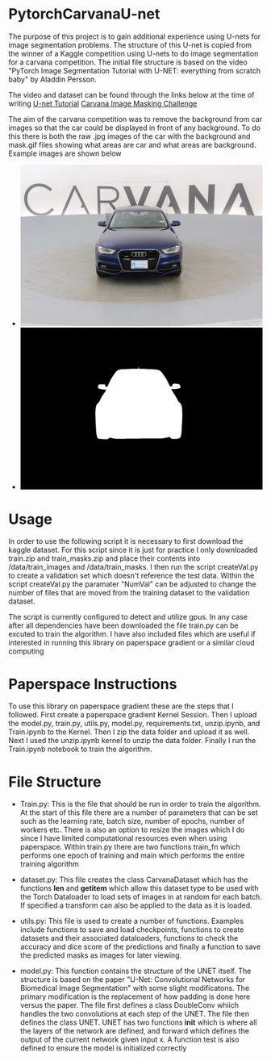 # PytorchCarvanaU-net
The purpose of this project is to gain additional experience using U-nets for image segmentation problems. The structure of this U-net is copied from the winner of a Kaggle competition using U-nets to do image segmentation for a carvana competition. The initial file structure is based on the video "PyTorch Image Segmentation Tutorial with U-NET: everything from scratch baby" by Aladdin Persson. 

The video and dataset can be found through the links below at the time of writing
[U-net Tutorial](https://www.youtube.com/watch?v=IHq1t7NxS8k&t=826s&ab_channel=AladdinPersson)
[Carvana Image Masking Challenge](https://www.kaggle.com/c/carvana-image-masking-challenge)

The aim of the carvana competition was to remove the background from car images so that the car could be displayed in front of any background. To do this there is both the raw .jpg images of the car with the background and mask.gif files showing what areas are car and what areas are background. Example images are shown below

- ![Raw jpg](ImgForREADME/0cdf5b5d0ce1_01.jpg)
- ![Mask](ImgForREADME/0cdf5b5d0ce1_01_mask.gif)

# Usage
In order to use the following script it is necessary to first download the kaggle dataset. For this script since it is just for practice I only downloaded train.zip and train_masks.zip and place their contents into /data/train_images and /data/train_masks. I then run the script createVal.py to create a validation set which doesn't reference the test data. Within the script createVal.py the paramater "NumVal" can be adjusted to change the number of files that are moved from the training dataset to the validation dataset. 

The script is currently configured to detect and utilize gpus. In any case after all dependencies have been downloaded the file train.py can be excuted to train the algorithm. I have also included files which are useful if interested in running this library on paperspace gradient or a similar cloud computing 

# Paperspace Instructions
To use this library on paperspace gradient these are the steps that I followed. First create a paperspace gradient Kernel Session. Then I upload the model.py, train.py, utils.py, model.py, requirements.txt, unzip.ipynb, and Train.ipynb to the Kernel. Then I zip the data folder and upload it as well. Next I used the unzip.ipynb kernel to unzip the data folder. Finally I run the Train.ipynb notebook to train the algorithm. 

# File Structure
- Train.py: This is the file that should be run in order to train the algorithm. At the start of this file there are a number of parameters that can be set such as the learning rate, batch size, number of epochs, number of workers etc. There is also an option to resize the images which I do since I have limited computational resources even when using paperspace. Within train.py there are two functions train_fn which performs one epoch of training and main which performs the entire training algorithm

- dataset.py: This file creates the class CarvanaDataset which has the functions __len__ and __getitem__ which allow this dataset type to be used with the Torch Dataloader to load sets of images in at random for each batch. If specified a transform can also be applied to the data as it is loaded. 

- utils.py: This file is used to create a number of functions. Examples include functions to save and load checkpoints, functions to create datasets and their associated dataloaders, functions to check the accuracy and dice score of the predictions and finally a function to save the predicted masks as images for later viewing.

- model.py: This function contains the structure of the UNET itself. The structure is based on the paper "U-Net: Convolutional Networks for Biomedical Image Segmentation" with some slight modificatons. The primary modification is the replacement of how padding is done here versus the paper. The file first defines a class DoubleConv whiich handles the two convolutions at each step of the UNET. The file then defines the class UNET. UNET has two functions __init__ which is where all the layers of the network are defined, and forward which defines the output of the current network given input x. A function test is also defined to ensure the model is initialized correctly
